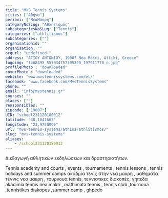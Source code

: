 ```yaml
---
title: "MVS Tennis Systems"
cities: ["Αθήνα"]
perioxi: ["ΝέαΜάκρη"]
categoryNoSLug: "Αθλητισμός"
subcategoriesNoSLug: ["Tennis"]
categories: ["athlitismos"]
subcategories: [""]
organisationid: ""
organisation: ""
orgurl: "undefined-"
address: "ΑΓΙΟΥ ΑΝΤΩΝΙΟΥ, 19007 Néa Mákri, Attiki, Greece"
logoimg: "1468495_557034757705320_197911770_n.jpg"
profilePhoto : "downloaded"
coverPhoto : "downloaded"
website: "www.mvstennissystems.com/el/"
facebook: "www.facebook.com/MvsTennisSystems"
phone: ""
email: "info@mvstennis.gr"
courses: ""
places: [""]
rensponsibles: ""
zipcode: ["19007"]
UID: "school231120180012"
latitude: "38,1041603"
longitude: "23,9755096"
url: "mvs-tennis-systems/athina/athlitismos/"
slug: "mvs-tennis-systems"
aliases:
    - /school231120180012
---
```



Διεξαγωγή αθλητικών εκδηλώσεων και δραστηριοτήτων.

Tennis academy and courts , events , tournaments , tennis lessons , tennis holidays and summer camps ακαδμία τενις στην νεα μακρη , μαθηματα τέννις νεα μακρη , τουρνουά tennis, τεννιστικες διακοπές, γήπεδα akadimia tennis nea makri , mathimata tennis , tennis club ,tournoua ,tennistikes diakopes ,summer camp , ghpedo